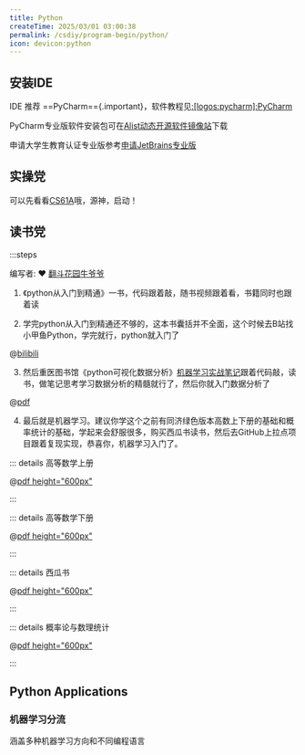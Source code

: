 ```yaml
---
title: Python
createTime: 2025/03/01 03:00:38
permalink: /csdiy/program-begin/python/
icon: devicon:python
---
```



## 安装IDE

IDE 推荐 ==PyCharm=={.important}，软件教程见[:[logos:pycharm]:PyCharm](/campus-wiki/common-softwares/IDE/PyCharm/)

PyCharm专业版软件安装包可在[Alist动态开源软件镜像站](http://192.168.183.171:5244/softwares/JetBrainsIDEs/pycharm-professional-2024.2.4.exe)下载

申请大学生教育认证专业版参考[申请JetBrains专业版](/campus-wiki/apply-student-email/#申请学生邮箱)

## 实操党

可以先看看[CS61A](https://cs61a.org/)哦，源神，启动！

## 读书党

:::steps

编写者: ❤ [翻斗花园牛爷爷](/friends/persons/)

1. 《python从入门到精通》一书，代码跟着敲，随书视频跟着看，书籍同时也跟着读

2. 学完python从入门到精通还不够的，这本书囊括并不全面，这个时候去B站找小甲鱼Python，学完就行，python就入门了

@[bilibili](BV1c4411e77t)

3. 然后重医图书馆《python可视化数据分析》[机器学习实战笔记](https://blog.csdn.net/Crayonxin2000/article/details/122741295)跟着代码敲，读书，做笔记思考学习数据分析的精髓就行了，然后你就入门数据分析了

@[pdf](https://cos.cqmu.online/docs/%E6%9C%BA%E5%99%A8%E5%AD%A6%E4%B9%A0%E5%AE%9E%E6%88%98%EF%BC%9A%E5%9F%BA%E4%BA%8EScikit-Learn%E5%92%8CTensorFlow.pdf)

4. 最后就是机器学习。建议你学这个之前有同济绿色版本高数上下册的基础和概率统计的基础，学起来会舒服很多，购买西瓜书读书，然后去GitHub上拉点项目跟着复现实现，恭喜你，机器学习入门了。




::: details 高等数学上册

@[pdf height="600px"](https://cos.cqmu.online/docs/%E9%AB%98%E7%AD%89%E6%95%B0%E5%AD%A6%E4%B8%83%E7%89%88%EF%BC%88%E4%B8%8A%EF%BC%89.pdf)

:::

::: details 高等数学下册

@[pdf height="600px"](https://cos.cqmu.online/docs/%E9%AB%98%E7%AD%89%E6%95%B0%E5%AD%A6%E4%B8%8B%E5%86%8C.pdf)

:::

::: details 西瓜书

@[pdf height="600px"](https://cos.cqmu.online/docs/%E8%A5%BF%E7%93%9C%E4%B9%A6.pdf)

:::

::: details 概率论与数理统计

@[pdf height="600px"](https://cos.cqmu.online/docs/%E6%A6%82%E7%8E%87%E8%AE%BA%E4%B8%8E%E6%95%B0%E7%90%86%E7%BB%9F%E8%AE%A1%28%E6%B5%99%E5%A4%A7%E5%9B%9B%E7%89%88%29.pdf)

:::


## Python Applications

### 机器学习分流

涵盖多种机器学习方向和不同编程语言

<RepoCard repo="josephmisiti/awesome-machine-learning"></RepoCard>

### 
  
  

